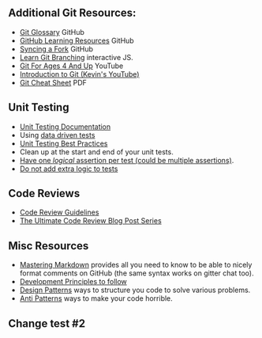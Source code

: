 ## Additional Git Resources:
- [Git Glossary](https://help.github.com/articles/github-glossary/) GitHub
- [GitHub Learning Resources](https://try.github.io/) GitHub
- [Syncing a Fork](https://help.github.com/articles/syncing-a-fork/) GitHub
- [Learn Git Branching](https://learngitbranching.js.org/) interactive JS.
- [Git For Ages 4 And Up](https://www.youtube.com/watch?v=3m7BgIvC-uQ) YouTube
- [Introduction to Git (Kevin's YouTube)](https://www.youtube.com/watch?v=4UvCz4BQnW0)
- [Git Cheat Sheet](https://education.github.com/git-cheat-sheet-education.pdf) PDF

## Unit Testing
- [Unit Testing Documentation](https://learn.microsoft.com/visualstudio/test/unit-test-your-code&WT.mc_id=8B97120A00B57354)
- Using [data driven tests](https://learn.microsoft.com/dotnet/core/testing/unit-testing-with-mstest?WT.mc_id=8B97120A00B57354#add-more-features)
- [Unit Testing Best Practices](https://learn.microsoft.com/en-us/dotnet/core/testing/unit-testing-best-practices?WT.mc_id=8B97120A00B57354)
- Clean up at the start and end of your unit tests.
- [Have one _logical_ assertion per test (could be multiple assertions)](https://learn.microsoft.com/en-us/dotnet/core/testing/unit-testing-best-practices?WT.mc_id=8B97120A00B57354#avoid-multiple-acts).
- [Do not add extra logic to tests](https://learn.microsoft.com/dotnet/core/testing/unit-testing-best-practices?WT.mc_id=8B97120A00B57354#avoid-logic-in-tests)

## Code Reviews
- [Code Review Guidelines](https://intellitect.com/code-reviews/)
- [The Ultimate Code Review Blog Post Series](https://www.michaelagreiler.com/code-review-blog-post-series/)

## Misc Resources
- [Mastering Markdown](https://guides.github.com/features/mastering-markdown/) provides all you need to know to be able to nicely format comments on GitHub (the same syntax works on gitter chat too).
- [Development Principles to follow](https://deviq.com/category/principles/)
- [Design Patterns](https://deviq.com/category/patterns/) ways to structure you code to solve various problems.
- [Anti Patterns](https://deviq.com/category/antipatterns/) ways to make your code horrible.

## Change test #2
